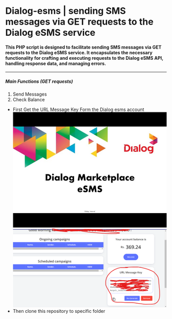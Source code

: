 # Dialog-esms | sending SMS messages via GET requests to the Dialog eSMS service
#### This PHP script is designed to facilitate sending SMS messages via GET requests to the Dialog eSMS service. It encapsulates the necessary functionality for crafting and executing requests to the Dialog eSMS API, handling response data, and managing errors.

---
##### Main Functions (GET requests)
1. Send Messages
2. Check Balance

- First Get the URL Message Key Form the Dialog esms account
  <img src="img/esm.jpg">
  <br>
  <img src="img/01.png">
  <br>
- Then clone this repository to specific folder
    
  
  
